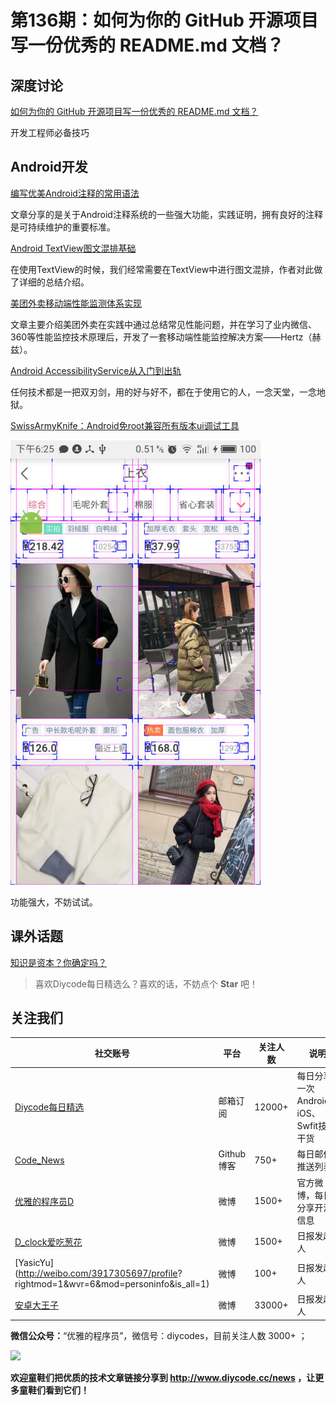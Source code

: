# 第136期：如何为你的 GitHub 开源项目写一份优秀的 README.md 文档？

## 深度讨论

[如何为你的 GitHub 开源项目写一份优秀的 README.md 文档？](https://www.diycode.cc/topics/498)

开发工程师必备技巧


## Android开发

[编写优美Android注释的常用语法](http://www.jianshu.com/p/54e8964730b4)

文章分享的是关于Android注释系统的一些强大功能，实践证明，拥有良好的注释是可持续维护的重要标准。

[Android TextView图文混排基础](http://www.jianshu.com/p/72d31b7da85b)

在使用TextView的时候，我们经常需要在TextView中进行图文混排，作者对此做了详细的总结介绍。

[美团外卖移动端性能监测体系实现](http://mp.weixin.qq.com/s/MwgjpHj_5RaG74Z0JjNv5g)

文章主要介绍美团外卖在实践中通过总结常见性能问题，并在学习了业内微信、360等性能监控技术原理后，开发了一套移动端性能监控解决方案——Hertz（赫兹）。

[Android AccessibilityService从入门到出轨](http://mp.weixin.qq.com/s/7L2ysyTlFR1Xz4tk73dxuA)

任何技术都是一把双刃剑，用的好与好不，都在于使用它的人，一念天堂，一念地狱。

[SwissArmyKnife：Android免root兼容所有版本ui调试工具](https://github.com/android-notes/SwissArmyKnife)

![](https://raw.githubusercontent.com/android-notes/blogimg/master/%E8%BE%B9%E6%A1%86.jpg)

功能强大，不妨试试。

## 课外话题

[知识是资本？你确定吗？](https://zhuanlan.zhihu.com/p/24350343)

> 喜欢Diycode每日精选么？喜欢的话，不妨点个 **Star** 吧！

## 关注我们

| 社交账号  |  平台  | 关注人数 | 说明 |
| -------- | -------- | -------- | -------- |
| [Diycode每日精选](http://list.qq.com/cgi-bin/qf_invite?id=d469993d2c888e971c0fbb2309c4d84256968386b126b967)|   邮箱订阅  | 12000+ | 每日分享一次Android、iOS、Swfit技术干货  |
| [Code_News](https://github.com/DiyCodes/code_news) |    Github博客  |750+ | 每日邮件推送列表  |
| [优雅的程序员D](http://weibo.com/u/5891258264) |   微博  | 1500+ | 官方微博，每日分享开源信息  |
| [D_clock爱吃葱花](http://weibo.com/u/2480694892)  |   微博  | 1500+ | 日报发起人  |
|[YasicYu](http://weibo.com/3917305697/profile? rightmod=1&wvr=6&mod=personinfo&is_all=1)  |   微博  | 100+ | 日报发起人  |
|[安卓大王子](http://weibo.com/apkbus/)   |   微博  | 33000+ | 日报发起人  |

**微信公众号：**“优雅的程序员”，微信号：diycodes，目前关注人数 3000+ ；

![](http://upload-images.jianshu.io/upload_images/1846413-b42abfa70f909099.jpg?imageMogr2/auto-orient/strip%7CimageView2/2/w/1240)

**欢迎童鞋们把优质的技术文章链接分享到 http://www.diycode.cc/news ，让更多童鞋们看到它们！**
